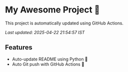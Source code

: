 # My Awesome Project 🚀

This project is automatically updated using GitHub Actions.

_Last updated: 2025-04-22 21:54:57 IST_

## Features
- Auto-update README using Python 🐍
- Auto Git push with GitHub Actions 🤖

